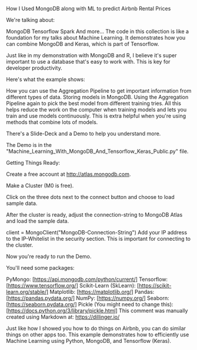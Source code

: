 How I Used MongoDB along with ML to predict Airbnb Rental Prices 

We're talking about:

MongoDB
Tensorflow
Spark
And more...
The code in this collection is like a foundation for my talks about Machine Learning. It demonstrates how you can combine MongoDB and Keras, which is part of Tensorflow.

Just like in my demonstration with MongoDB and R, I believe it's super important to use a database that's easy to work with. This is key for developer productivity.

Here's what the example shows:

How you can use the Aggregation Pipeline to get important information from different types of data.
Storing models in MongoDB.
Using the Aggregation Pipeline again to pick the best model from different training tries.
All this helps reduce the work on the computer when training models and lets you train and use models continuously. This is extra helpful when you're using methods that combine lots of models.

There's a Slide-Deck and a Demo to help you understand more.

The Demo is in the "Machine_Learning_With_MongoDB_And_Tensorflow_Keras_Public.py" file.

Getting Things Ready:

Create a free account at http://atlas.mongodb.com.

Make a Cluster (M0 is free).

Click on the three dots next to the connect button and choose to load sample data.

After the cluster is ready, adjust the connection-string to MongoDB Atlas and load the sample data.

client = MongoClient("MongoDB-Connection-String")
Add your IP address to the IP-Whitelist in the security section. This is important for connecting to the cluster.

Now you're ready to run the Demo.

You'll need some packages:

PyMongo: [https://api.mongodb.com/python/current/]
Tensorflow: [https://www.tensorflow.org/]
Scikit-Learn (SkLearn): [https://scikit-learn.org/stable/]
Matplotlib: [https://matplotlib.org/]
Pandas: [https://pandas.pydata.org/]
NumPy: [https://numpy.org/]
Seaborn: [https://seaborn.pydata.org/]
Pickle (You might need to change this): [https://docs.python.org/3/library/pickle.html]
This comment was manually created using Markdown at: https://dillinger.io/

Just like how I showed you how to do things on Airbnb, you can do similar things on other apps too. This example demonstrates how to efficiently use Machine Learning using Python, MongoDB, and Tensorflow (Keras).
